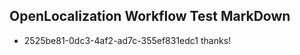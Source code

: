 ## OpenLocalization Workflow Test MarkDown
* 2525be81-0dc3-4af2-ad7c-355ef831edc1 
thanks!<!--HONumber=Mar16_HO4-->
